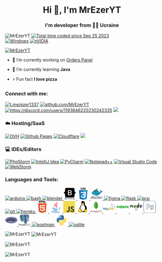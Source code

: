 <h1 align="center">Hi 👋, I'm MrEzerYT</h1>
<h3 align="center">I'm developer from 💙💛 Ucraine</h3>

<p align="left"> <img src="https://komarev.com/ghpvc/?username=MrEzerYT&label=Profile%20views&color=0e75b6&style=flat" alt="MrEzerYT" />
<a href="https://wakatime.com/@767dab1f-3bfb-423d-bbf9-cc78e2a9b345"><img src="https://wakatime.com/badge/user/767dab1f-3bfb-423d-bbf9-cc78e2a9b345.svg" alt="Total time coded since Sep 25 2023" /></a><br>
<a href="#"><img src="https://img.shields.io/badge/Windows%2011-%230079d5.svg?style=for-the-badge&logo=Windows%2011&logoColor=white" alt="Windows"></a>
<a href="#"><img src="https://img.shields.io/badge/nVIDIA-%2376B900.svg?style=for-the-badge&logo=nVIDIA&logoColor=white" alt="nVIDIA"></a>
 </p>

<p align="left"> <a href="https://github.com/ryo-ma/github-profile-trophy"><img src="https://github-profile-trophy.vercel.app/?username=MrEzerYT&theme=discord" alt="MrEzerYT" /></a> </p>

- 🔭 I’m currently working on [Orders Panel](https://github.com/MrEzerYT/orders-panel)

- 🌱 I’m currently learning **Java**

- ⚡ Fun fact **I love pizza**

<h3 align="left">Connect with me:</h3>
<p align="left">
<a href="https://t.me/ezer1337"><img src="https://img.shields.io/badge/Telegram-2CA5E0?style=for-the-badge&logo=telegram&logoColor=white" alt="t.me/ezer1337"></a>
<a href="https://github.com/MrEzerYT"><img src="https://img.shields.io/badge/GitHub-100000?style=for-the-badge&logo=github&logoColor=white" alt="github.com/MrEzerYT"></a>
<a href="https://discord.com/users/1193846220230242335"><img src="https://img.shields.io/badge/Discord-7289DA?style=for-the-badge&logo=discord&logoColor=white" alt="https://discord.com/users/1193846220230242335"></a>
<a href="mailto:ezer@mrezer.ru"><img src="https://img.shields.io/badge/Gmail-D14836?style=for-the-badge&logo=gmail&logoColor=white"></a>
</p>

<h3 align="left">☁️ Hosting/SaaS</h3>
<p align="left">
<a href="https://www.ovhcloud.com/en/"><img src="https://img.shields.io/badge/ovh-%23123F6D.svg?style=for-the-badge&logo=ovh&logoColor=#123F6D" alt="OVH"></a>
<a href="https://pages.github.com/"><img src="https://img.shields.io/badge/github%20pages-121013?style=for-the-badge&logo=github&logoColor=white" alt="Github Pages"></a>
<a href="https://www.cloudflare.com/"><img src="https://img.shields.io/badge/Cloudflare-F38020?style=for-the-badge&logo=Cloudflare&logoColor=white" alt="Cloudflare"></a>
<a href="https://vercel.app/"><img src="https://img.shields.io/badge/vercel-%23000000.svg?style=for-the-badge&logo=vercel&logoColor=white"></a>
</p>

<h3 align="left">💻 IDEs/Editors</h3>
<p align="left">
<a href="https://www.jetbrains.com/ru-ru/phpstorm/"><img src="https://img.shields.io/badge/phpstorm-143?style=for-the-badge&logo=phpstorm&logoColor=black&color=black&labelColor=darkorchid" alt="PhpStorm"></a>
<a href="https://www.jetbrains.com/ru-ru/idea/"><img src="https://img.shields.io/badge/IntelliJIDEA-000000.svg?style=for-the-badge&logo=intellij-idea&logoColor=white" alt="IntelliJ Idea"></a>
<a href="https://www.jetbrains.com/ru-ru/pycharm/"><img src="https://img.shields.io/badge/pycharm-143?style=for-the-badge&logo=pycharm&logoColor=black&color=black&labelColor=green" alt="PyCharm"></a>
<a href="https://notepad-plus-plus.org/"><img src="https://img.shields.io/badge/Notepad++-90E59A.svg?style=for-the-badge&logo=notepad%2b%2b&logoColor=black" alt="Notepad++"></a>
<a href="https://code.visualstudio.com/"><img src="https://img.shields.io/badge/Visual%20Studio%20Code-0078d7.svg?style=for-the-badge&logo=visual-studio-code&logoColor=white" alt="Visual Studio Code"></a>
<a href="https://www.jetbrains.com/ru-ru/webstorm/"><img src="https://img.shields.io/badge/webstorm-143?style=for-the-badge&logo=webstorm&logoColor=white&color=black" alt="WebStorm"></a>
</p>

<h3 align="left">Languages and Tools:</h3>
<p align="left"> <a href="https://www.arduino.cc/" target="_blank" rel="noreferrer"> <img src="https://cdn.worldvectorlogo.com/logos/arduino-1.svg" alt="arduino" width="40" height="40"/> </a> <a href="https://www.gnu.org/software/bash/" target="_blank" rel="noreferrer"> <img src="https://www.vectorlogo.zone/logos/gnu_bash/gnu_bash-icon.svg" alt="bash" width="40" height="40"/> </a> <a href="https://www.blender.org/" target="_blank" rel="noreferrer"> <img src="https://download.blender.org/branding/community/blender_community_badge_white.svg" alt="blender" width="40" height="40"/> </a> <a href="https://getbootstrap.com" target="_blank" rel="noreferrer"> <img src="https://raw.githubusercontent.com/devicons/devicon/master/icons/bootstrap/bootstrap-plain-wordmark.svg" alt="bootstrap" width="40" height="40"/> </a> <a href="https://www.w3schools.com/css/" target="_blank" rel="noreferrer"> <img src="https://raw.githubusercontent.com/devicons/devicon/master/icons/css3/css3-original-wordmark.svg" alt="css3" width="40" height="40"/> </a> <a href="https://www.docker.com/" target="_blank" rel="noreferrer"> <img src="https://raw.githubusercontent.com/devicons/devicon/master/icons/docker/docker-original-wordmark.svg" alt="docker" width="40" height="40"/> </a> <a href="https://www.figma.com/" target="_blank" rel="noreferrer"> <img src="https://www.vectorlogo.zone/logos/figma/figma-icon.svg" alt="figma" width="40" height="40"/> </a> <a href="https://flask.palletsprojects.com/" target="_blank" rel="noreferrer"> <img src="https://www.vectorlogo.zone/logos/pocoo_flask/pocoo_flask-icon.svg" alt="flask" width="40" height="40"/> </a> <a href="https://cloud.google.com" target="_blank" rel="noreferrer"> <img src="https://www.vectorlogo.zone/logos/google_cloud/google_cloud-icon.svg" alt="gcp" width="40" height="40"/> </a> <a href="https://git-scm.com/" target="_blank" rel="noreferrer"> <img src="https://www.vectorlogo.zone/logos/git-scm/git-scm-icon.svg" alt="git" width="40" height="40"/> </a> <a href="https://heroku.com" target="_blank" rel="noreferrer"> <img src="https://www.vectorlogo.zone/logos/heroku/heroku-icon.svg" alt="heroku" width="40" height="40"/> </a> <a href="https://www.w3.org/html/" target="_blank" rel="noreferrer"> <img src="https://raw.githubusercontent.com/devicons/devicon/master/icons/html5/html5-original-wordmark.svg" alt="html5" width="40" height="40"/> </a> <a href="https://www.java.com" target="_blank" rel="noreferrer"> <img src="https://raw.githubusercontent.com/devicons/devicon/master/icons/java/java-original.svg" alt="java" width="40" height="40"/> </a> <a href="https://developer.mozilla.org/en-US/docs/Web/JavaScript" target="_blank" rel="noreferrer"> <img src="https://raw.githubusercontent.com/devicons/devicon/master/icons/javascript/javascript-original.svg" alt="javascript" width="40" height="40"/> </a> <a href="https://www.linux.org/" target="_blank" rel="noreferrer"> <img src="https://raw.githubusercontent.com/devicons/devicon/master/icons/linux/linux-original.svg" alt="linux" width="40" height="40"/> </a> <a href="https://www.mongodb.com/" target="_blank" rel="noreferrer"> <img src="https://raw.githubusercontent.com/devicons/devicon/master/icons/mongodb/mongodb-original-wordmark.svg" alt="mongodb" width="40" height="40"/> </a> <a href="https://www.mysql.com/" target="_blank" rel="noreferrer"> <img src="https://raw.githubusercontent.com/devicons/devicon/master/icons/mysql/mysql-original-wordmark.svg" alt="mysql" width="40" height="40"/> </a> <a href="https://www.nginx.com" target="_blank" rel="noreferrer"> <img src="https://raw.githubusercontent.com/devicons/devicon/master/icons/nginx/nginx-original.svg" alt="nginx" width="40" height="40"/> </a> <a href="https://nodejs.org" target="_blank" rel="noreferrer"> <img src="https://raw.githubusercontent.com/devicons/devicon/master/icons/nodejs/nodejs-original-wordmark.svg" alt="nodejs" width="40" height="40"/> </a> <a href="https://www.photoshop.com/en" target="_blank" rel="noreferrer"> <img src="https://raw.githubusercontent.com/devicons/devicon/master/icons/photoshop/photoshop-line.svg" alt="photoshop" width="40" height="40"/> </a> <a href="https://www.php.net" target="_blank" rel="noreferrer"> <img src="https://raw.githubusercontent.com/devicons/devicon/master/icons/php/php-original.svg" alt="php" width="40" height="40"/> </a> <a href="https://www.postgresql.org" target="_blank" rel="noreferrer"> <img src="https://raw.githubusercontent.com/devicons/devicon/master/icons/postgresql/postgresql-original-wordmark.svg" alt="postgresql" width="40" height="40"/> </a> <a href="https://postman.com" target="_blank" rel="noreferrer"> <img src="https://www.vectorlogo.zone/logos/getpostman/getpostman-icon.svg" alt="postman" width="40" height="40"/> </a> <a href="https://www.python.org" target="_blank" rel="noreferrer"> <img src="https://raw.githubusercontent.com/devicons/devicon/master/icons/python/python-original.svg" alt="python" width="40" height="40"/> </a> <a href="https://www.sqlite.org/" target="_blank" rel="noreferrer"> <img src="https://www.vectorlogo.zone/logos/sqlite/sqlite-icon.svg" alt="sqlite" width="40" height="40"/> </a> </p>

<p><img align="left" src="https://github-readme-stats.vercel.app/api/top-langs?username=MrEzerYT&show_icons=true&locale=en&layout=compact&theme=radical" alt="MrEzerYT" /></p>

<p>&nbsp;<img align="center" src="https://github-readme-stats.vercel.app/api?username=MrEzerYT&show_icons=true&locale=en&theme=radical" alt="MrEzerYT" /></p>

<p><img align="center" src="https://github-readme-streak-stats.herokuapp.com/?user=MrEzerYT&theme=radical" alt="MrEzerYT" /></p>

<p><img align="center" src="https://lanyard.cnrad.dev/api/1193846220230242335?theme=dark&bg=36393f" alt="MrEzerYT" /></p>
